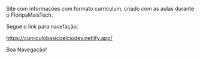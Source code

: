 Site com informações com formato curriculum, criado com as aulas durante o FloripaMaisTech.

Segue o link para navefação:

https://curriculobasicoelciodev.netlify.app/

Boa Navegação!
